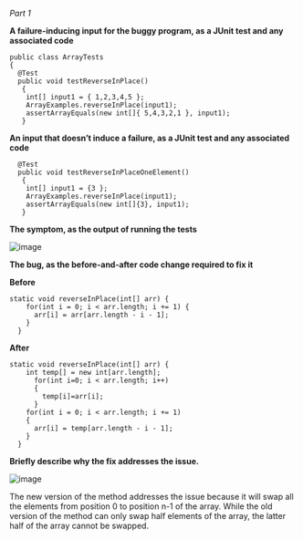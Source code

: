 _Part 1_

**A failure-inducing input for the buggy program, as a JUnit test and any associated code**

```
public class ArrayTests
{
  @Test 
  public void testReverseInPlace()
   {
    int[] input1 = { 1,2,3,4,5 };
    ArrayExamples.reverseInPlace(input1);
    assertArrayEquals(new int[]{ 5,4,3,2,1 }, input1);
   }
```

**An input that doesn’t induce a failure, as a JUnit test and any associated code**

```
  @Test 
  public void testReverseInPlaceOneElement()
   {
    int[] input1 = {3 };
    ArrayExamples.reverseInPlace(input1);
    assertArrayEquals(new int[]{3}, input1);
   }
```

**The symptom, as the output of running the tests**

![image](https://github.com/hoangle2404/cse15l-lab-reports/assets/146885173/adb98286-82ce-4fce-b4f9-8150fdbebba1)


**The bug, as the before-and-after code change required to fix it**

**Before**
```
static void reverseInPlace(int[] arr) {
    for(int i = 0; i < arr.length; i += 1) {
      arr[i] = arr[arr.length - i - 1];
    }
  }
```
**After**
```
static void reverseInPlace(int[] arr) {
    int temp[] = new int[arr.length];
      for(int i=0; i < arr.length; i++)
      {
        temp[i]=arr[i];
      }
    for(int i = 0; i < arr.length; i += 1) 
    {
      arr[i] = temp[arr.length - i - 1];
    }
  }
```

**Briefly describe why the fix addresses the issue.**

![image](https://github.com/hoangle2404/cse15l-lab-reports/assets/146885173/c6fe3b53-ab2e-43b3-b5cb-d83f6368f2d8)

The new version of the method addresses the issue because it will swap all the elements from position 0 to position n-1 of the array. While the old version of the method can only swap half elements of the array, the latter half of the array cannot be swapped. 
